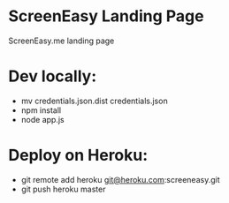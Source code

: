 ScreenEasy Landing Page
====================

ScreenEasy.me landing page

# Dev locally:
- mv credentials.json.dist credentials.json
- npm install
- node app.js

# Deploy on Heroku:
- git remote add heroku git@heroku.com:screeneasy.git
- git push heroku master
